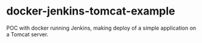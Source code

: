 # docker-jenkins-tomcat-example
POC with docker running Jenkins, making deploy of a simple application on a Tomcat server.
